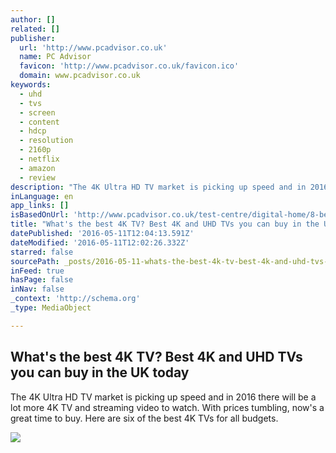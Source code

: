 ```yaml
---
author: []
related: []
publisher:
  url: 'http://www.pcadvisor.co.uk'
  name: PC Advisor
  favicon: 'http://www.pcadvisor.co.uk/favicon.ico'
  domain: www.pcadvisor.co.uk
keywords:
  - uhd
  - tvs
  - screen
  - content
  - hdcp
  - resolution
  - 2160p
  - netflix
  - amazon
  - review
description: "The 4K Ultra HD TV market is picking up speed and in 2016 there will be a lot more 4K TV and streaming video to watch. With prices tumbling, now's a great time to buy. Here are six of the best 4K TVs for all budgets."
inLanguage: en
app_links: []
isBasedOnUrl: 'http://www.pcadvisor.co.uk/test-centre/digital-home/8-best-4k-tvs-2016-3630995/'
title: "What's the best 4K TV? Best 4K and UHD TVs you can buy in the UK today"
datePublished: '2016-05-11T12:04:13.591Z'
dateModified: '2016-05-11T12:02:26.332Z'
starred: false
sourcePath: _posts/2016-05-11-whats-the-best-4k-tv-best-4k-and-uhd-tvs-you-can-buy-in-th.md
inFeed: true
hasPage: false
inNav: false
_context: 'http://schema.org'
_type: MediaObject

---
```

<article style=""><h1>What's the best 4K TV? Best 4K and UHD TVs you can buy in the UK today</h1><p>The 4K Ultra HD TV market is picking up speed and in 2016 there will be a lot more 4K TV and streaming video to watch. With prices tumbling, now's a great time to buy. Here are six of the best 4K TVs for all budgets.</p><img src="http://cdn.pcadvisor.co.uk/cmsdata/features/3630995/panasonic-viera-tx-50cx802bv-review_thumb800.jpg" /></article>